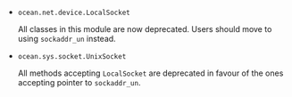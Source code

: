 * `ocean.net.device.LocalSocket`

  All classes in this module are now deprecated. Users should move to using
  `sockaddr_un` instead.

* `ocean.sys.socket.UnixSocket`

  All methods accepting `LocalSocket` are deprecated in favour of the ones
  accepting pointer to `sockaddr_un`.
